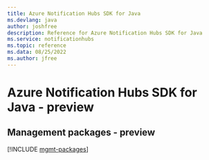 ```yaml
---
title: Azure Notification Hubs SDK for Java
ms.devlang: java
author: joshfree
description: Reference for Azure Notification Hubs SDK for Java
ms.service: notificationhubs
ms.topic: reference
ms.data: 08/25/2022
ms.author: jfree
---
```

# Azure Notification Hubs SDK for Java - preview

## Management packages - preview
[!INCLUDE [mgmt-packages](notification-hubs-mgmt-index.md)]
